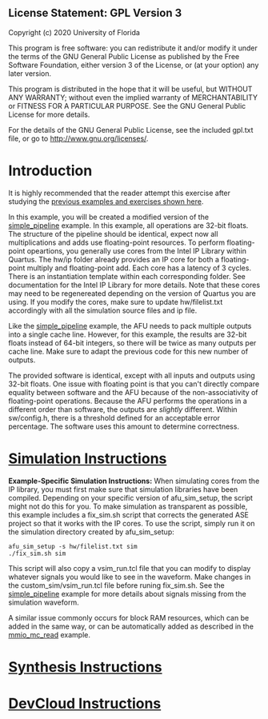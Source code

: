License Statement:  GPL Version 3
---------------------------------
Copyright (c) 2020 University of Florida

This program is free software: you can redistribute it and/or modify
it under the terms of the GNU General Public License as published by
the Free Software Foundation, either version 3 of the License, or
(at your option) any later version.

This program is distributed in the hope that it will be useful,
but WITHOUT ANY WARRANTY; without even the implied warranty of
MERCHANTABILITY or FITNESS FOR A PARTICULAR PURPOSE.  See the
GNU General Public License for more details.

For the details of the GNU General Public License, see the included
gpl.txt file, or go to http://www.gnu.org/licenses/.

# Introduction

It is highly recommended that the reader attempt this exercise after studying the [previous examples and exercises shown here](../../../RTL#suggested-study-order).

In this example, you will be created a modified version of the [simple_pipeline](../simple_pipeline) example. In this example, all operations are 32-bit floats. The structure of the pipeline should be identical, expect now all multiplications and adds use floating-point resources. To perform floating-point opeartions, you generally use cores from the Intel IP Library within Quartus. The hw/ip folder already provides an IP core for both a floating-point multiply and floating-point add. Each core has a latency of 3 cycles. There is an instantiation template within each corresponding folder. See documentation for the Intel IP Library for more details. Note that these cores may need to be regenereated depending on the version of Quartus you are using. If you modify the cores, make sure to update hw/filelist.txt accordingly with all the simulation source files and ip file.

Like the [simple_pipeline](../simple_pipeline) example, the AFU needs to pack multiple outputs into a single cache line. However, for this example, the results are 32-bit floats instead of 64-bit integers, so there will be twice as many outputs per cache line. Make sure to adapt the previous code for this new number of outputs.

The provided software is identical, except with all inputs and outputs using 32-bit floats. One issue with floating point is that you can't directly compare equality between software and the AFU because of the non-associativity of floating-point operations. Because the AFU performs the operations in a different order than software, the outputs are *slightly* different. Within sw/config.h, there is a threshold defined for an acceptable error percentage. The software uses this amount to determine correctness. 

# [Simulation Instructions](https://github.com/ARC-Lab-UF/intel-training-modules/blob/master/RTL/#simulation-instructions)

**Example-Specific Simulation Instructions:** When simulating cores from the IP library, you must first make sure that simulation libraries have been compiled. Depending on your specific version of afu_sim_setup, the script might not do this for you. To make simulation as transparent as possible, this example includes a fix_sim.sh script that corrects the generated ASE project so that it works with the IP cores. To use the script, simply run it on the simulation directory created by afu_sim_setup:

```
afu_sim_setup -s hw/filelist.txt sim
./fix_sim.sh sim
```

This script will also copy a vsim_run.tcl file that you can modify to display whatever signals you would like to see in the waveform. Make changes in the custom_sim/vsim_run.tcl file before runing fix_sim.sh. See the [simple_pipeline](../simple_pipeline) example for more details about signals missing from the simulation waveform.

A similar issue commonly occurs for block RAM resources, which can be added in the same way, or can be automatically added as described in the [mmio_mc_read](../../examples/mmio_mc_read) example.

# [Synthesis Instructions](https://github.com/ARC-Lab-UF/intel-training-modules/tree/master/RTL#synthesis-instructions)
# [DevCloud Instructions](https://github.com/ARC-Lab-UF/intel-training-modules#devcloud-instructions)

 
